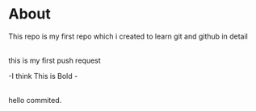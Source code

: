 # About
This repo is my first repo which i created to learn git and github in detail 

<br>
this is my first push request

-I think This is Bold -

<br>
hello commited.

